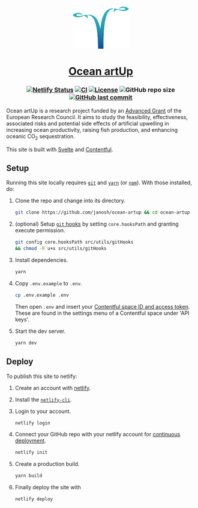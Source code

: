 <p align="center">
  <a href="https://ocean-artup.eu"><img src="static/favicon.svg" alt="Favicon" width=150></a>
</p>

<h1 align="center">
  <a href="https://ocean-artup.eu">Ocean artUp</a>
</h1>

<h3 align="center">

[![Netlify Status](https://api.netlify.com/api/v1/badges/209f70e1-0a07-4d82-b642-55c77f2af40f/deploy-status)](https://app.netlify.com/sites/ocean-artup/deploys)
[![CI](https://github.com/janosh/ocean-artup/workflows/CI/badge.svg)](https://github.com/janosh/ocean-artup/actions)
[![License](https://img.shields.io/github/license/janosh/ocean-artup?label=License)](/license)
![GitHub repo size](https://img.shields.io/github/repo-size/janosh/ocean-artup?label=Repo+Size)
[![GitHub last commit](https://img.shields.io/github/last-commit/janosh/ocean-artup?label=Last+Commit)](https://github.com/janosh/ocean-artup/commits/main)

</h3>

Ocean artUp is a research project funded by an [Advanced Grant](https://cordis.europa.eu/project/rcn/205206_en.html) of the European Research Council. It aims to study the feasibility, effectiveness, associated risks and potential side effects of artificial upwelling in increasing ocean productivity, raising fish production, and enhancing oceanic CO<sub>2</sub> sequestration.

This site is built with [Svelte](https://github.com/sveltejs/svelte) and [Contentful](https://contentful.com).

## Setup

Running this site locally requires [`git`](https://git-scm.com) and [`yarn`](https://yarnpkg.com) (or [`npm`](https://npmjs.com)). With those installed, do:

1. Clone the repo and change into its directory.

   ```sh
   git clone https://github.com/janosh/ocean-artup && cd ocean-artup
   ```

2. (optional) Setup [`git` hooks](https://git-scm.com/book/en/v2/Customizing-Git-Git-Hooks) by setting `core.hooksPath` and granting execute permission.

   ```sh
   git config core.hooksPath src/utils/gitHooks
   && chmod -R u+x src/utils/gitHooks
   ```

3. Install dependencies.

   ```sh
   yarn
   ```

4. Copy `.env.example` to `.env`.

   ```sh
   cp .env.example .env
   ```

   Then open `.env` and insert your [Contentful space ID and access token](https://contentful.com/developers/docs/references/authentication). These are found in the settings menu of a Contentful space under 'API keys'.

5. Start the dev server.

   ```sh
   yarn dev
   ```

## Deploy

To publish this site to netlify:

1. Create an account with [netlify](https://netlify.com).
2. Install the [`netlify-cli`](https://netlify.com/docs/cli).
3. Login to your account.

   ```sh
   netlify login
   ```

4. Connect your GitHub repo with your netlify account for [continuous deployment](https://netlify.com/docs/cli/#continuous-deployment).

   ```sh
   netlify init
   ```

5. Create a production build.

   ```sh
   yarn build
   ```

6. Finally deploy the site with

   ```sh
   netlify deploy
   ```

